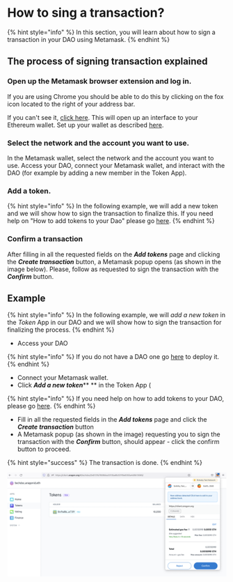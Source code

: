 # How to sing a transaction?

{% hint style="info" %}
In this section, you will learn about how to sign a transaction in your DAO using Metamask.
{% endhint %}

## The process of signing transaction explained

### Open up the Metamask browser extension and log in.

If you are using Chrome you should be able to do this by clicking on the fox icon located to the right of your address bar.

If you can't see it, [click here](https://chrome.google.com/webstore/search/metamask). This will open up an interface to your Ethereum wallet. Set up your wallet as described [here](./).

### Select the network and the account you want to use.

In the Metamask wallet, select the network and the account you want to use. Access your DAO, connect your Metamask wallet, and interact with the DAO (for example by adding a new member in the Token App).

### Add a token.

{% hint style="info" %}
In the following example, we will add a new token and we will show how to sign the transaction to finalize this. If you need help on "How to add tokens to your Dao" please go [here](../aragon-client/explore-template-dao/what-are-apps/token-app.md).
{% endhint %}

### Confirm a transaction

After filling in all the requested fields on the _**Add tokens**_ page and clicking the _**Create transaction**_ button, a Metamask popup opens (as shown in the image below). Please, follow as requested to sign the transaction with the _**Confirm**_ button.

## Example

{% hint style="info" %}
In the following example, we will _add a new token_ in the _Token_ App in our DAO and we will show how to sign the transaction for finalizing the process.
{% endhint %}

* Access your DAO

{% hint style="info" %}
If you do not have a DAO one go [here](../aragon-client/how-to-create-a-dao-using-aragon-client/) to deploy it.
{% endhint %}

* Connect your Metamask wallet.
* Click _**Add a new token**_\*\* \*\* in the Token App (

{% hint style="info" %}
If you need help on how to add tokens to your DAO, please go [here](../aragon-client/explore-template-dao/what-are-apps/token-app.md).
{% endhint %}

* Fill in all the requested fields in the _**Add tokens**_ page and click the _**Create transaction**_ button
* A Metamask popup (as shown in the image) requesting you to sign the transaction with the _**Confirm**_ button, should appear - click the confirm button to proceed.

{% hint style="success" %}
The transaction is done.
{% endhint %}

![Sign a Metamask transaction.](<../../.gitbook/assets/Schermata 2022-02-01 alle 10.20.33.png>)
